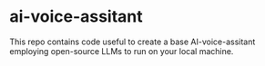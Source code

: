 # ai-voice-assitant
This repo contains code useful to create a base AI-voice-assitant employing open-source LLMs to run on your local machine.

